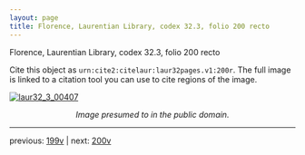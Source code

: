 ```yaml
---
layout: page
title: Florence, Laurentian Library, codex 32.3, folio 200 recto
---
```


Florence, Laurentian Library, codex 32.3, folio 200 recto

Cite this object as `urn:cite2:citelaur:laur32pages.v1:200r`.  The full image is linked to a citation tool you can use to cite regions of the image.

[![laur32_3_00407](http://www.homermultitext.org/iipsrv?IIIF=/project/homer/pyramidal/deepzoom/citelaur/laur32imgs/v1/laur32_3_00407.tif/full/800,/0/default.jpg)](http://www.homermultitext.org/ict2/?urn=urn:cite2:citelaur:laur32imgs.v1:laur32_3_00407) 

<p style="text-align: center; font-style: italic;">Image presumed to in the public domain.</p>

---

previous: [199v](../199v/) | next: [200v](../200v/)